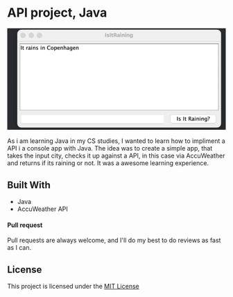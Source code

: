 # API project, Java

![img.png](img.png)

As i am learning Java in my CS studies, I wanted to learn how to impliment a API i a console app with Java. The idea was to create a simple app, that takes the input city, checks it up against a API, in this case via AccuWeather and returns if its raining or not. It was a awesome learning experience. 
## Built With


- Java
- AccuWeather API


#### Pull request
Pull requests are always welcome, and I'll do my best to do
reviews as fast as I can.
## License
This project is licensed under the [MIT
License](https://github.com/this/project/blob/master/LICENSE)
